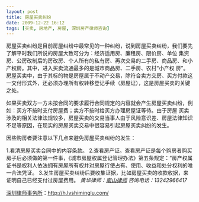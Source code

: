 ```yaml
---
layout: post
title: 房屋买卖纠纷
date: 2009-12-22 16:12
tags: [买卖, 房地产, 房屋, 深圳房产律师咨询]
---
```

房屋买卖纠纷是目前房屋纠纷中最常见的一种纠纷，说到房屋买卖纠纷，我们要先了解平时我们所说的房屋大致可分为：经济适用房、廉租房、限价房、单位 集资房、公房改制后的房改房、个人所有的私有房、再次交易的二手房、商品房、和小产权房。其中，进入买卖流通最多的是城市商品房、二手房、农村“小产权 房”。房屋买卖中，由于其标的物是房屋属于不动产交易，除符合卖方交房、买方付款这一交付形式外，还必须办理所有权转移登记手续（房屋证），这是房屋买卖的关键之处。

如果买卖双方一方未按合同的要求履行合同规定的内容就会产生房屋买卖纠纷，例如：买方不按时支付房屋费；卖方不按时给买方办理房屋证等待。由于房屋 买卖涉及的相关法律法规较多，房屋买卖的交易当事人由于风险意识差、房屋法律知识不足等原因，在现实的房屋买卖交易中很容易引起房屋买卖纠纷的发生。

因些购房者要注意以下几点来避免房屋买卖纠纷的发生：

1.看清房屋买卖合同中的内容条款。
2.查看房产证。查看房产证是每个购房者购买房子后必须做的第一件事，《城市房屋权属登记管理办法》第五条规定：“房产权属证书是权利人依法拥有房屋所有权并对房屋行使占有、使用、收益和处分权利的唯一合法凭证。
3.发生房屋买卖纠纷后要收集证据，比如房屋买卖的收款收据，来证明自己已经支付过房屋费用。
<em>
</em><em>黄华律师：<a href="http://h.lvshiminglu.com/" target="_self">南山律师</a>
咨询电话：13242966417</em>

<a href="http://h.lvshiminglu.com/">深圳律师事务所</a>：<a href="http://h.lvshiminglu.com/">http://h.lvshiminglu.com/</a>


